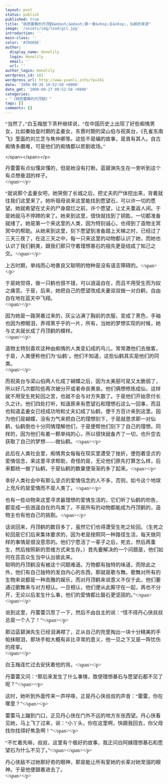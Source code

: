 ```yaml
---
layout: post
status: publish
published: true
title: "跳芭蕾舞的丹顶鹤&mdash;&mdash;第一章&nbsp;五&nbsp;，仙鹤的来源"
image: '/assets/img/load/git.jpg'
introduction: ''
main-class: ''
color: '#7D669E'
author:
  display_name: Honolily
  login: Honolily
  email: ''
  url: ''
author_login: Honolily
wordpress_id: 161
wordpress_url: http://www.yuanli.info/?p=161
date: '2008-09-26 19:52:58 +0800'
date_gmt: '2008-09-27 00:52:58 +0800'
categories:
- "《跳芭蕾舞的丹顶鹤》"
tags: []
comments: []
---
```

<p CLASS="MsoNormal"><span STYLE="FONT-SIZE: 12pt; FONT-FAMILY: 宋体">&ldquo;当然了，&rdquo;白玉梅放下茶杯继续说，&ldquo;在中国历史上出现了好些痴情男女，比如秦始皇时期的孟姜女，东晋时期的梁山伯与祝英台，《孔雀东南飞》里面的刘兰芝与焦仲卿等。这些不是编的故事，是真有其人。自古痴情多磨难，可是他们的痴情都以悲剧收场。&rdquo;<span LANG="EN-US" XML:LANG="EN-US"></p>
<p><&#47;span><&#47;span><&#47;p></p>
<p CLASS="MsoNormal"><span STYLE="FONT-SIZE: 12pt; FONT-FAMILY: 宋体">丹蕾蕾有点似懂非懂的，但是她没有打断。蓝碧渊先生在一旁听到这个有点想垂泪的样子。<br />
<&#47;span><&#47;p></p>
<p CLASS="MsoNormal"><span STYLE="FONT-SIZE: 12pt; FONT-FAMILY: 宋体">&ldquo;就说那个孟姜女吧，她哭倒了长城之后，把丈夫的尸体挖出来，背着就往我们这里来了。她听祖母说来这里能找到愿望石，可以许一切的愿望。她就希望在丈夫的尸身腐烂之前，许个愿望，让丈夫重返人间。于是她就马不停蹄的来了。她来到这里，很快就找到了钥匙，一切都准备就绪了。她是第一个来这里的人类，因为特别诚心，也得到了造物主冥冥中的帮助。从她来到这里，刻下愿望到准备踏上天梯之时，已经过了三天三夜了，在这三天之中，每一只来这里的动物都认识了她，而她也认识了我们鹤类，跟我们那只守着理想基石的祖先更是结成了知己之交。<&#47;span><&#47;p></p>
<p CLASS="MsoNormal"><span STYLE="FONT-SIZE: 12pt; FONT-FAMILY: 宋体">上古时期，单纯而心地善良又聪明的物种是没有语言障碍的。<&#47;span><&#47;p></p>
<p CLASS="MsoNormal"><span STYLE="FONT-SIZE: 12pt; FONT-FAMILY: 宋体">于是她觉得，做一只鹤也很不错，可以逍遥自在，而且不用受生而为奴之痛苦。于是，后来，她把自己的愿望改成夫妻双双做一对白鹤，自由自在地在蓝天中飞翔。<br />
<&#47;span><&#47;p></p>
<p CLASS="MsoNormal"><span STYLE="FONT-SIZE: 12pt; FONT-FAMILY: 宋体">因为她是一路哭着过来的，灰尘沾满了胸前的衣服，变成了黑色，手袖也因为擦眼泪，弄得黑乎乎的一片，所有，当她的梦想实现的时候，她与丈夫就长成了丹顶鹤的模样。<br />
<&#47;span><&#47;p></p>
<p CLASS="MsoNormal"><span STYLE="FONT-SIZE: 12pt; FONT-FAMILY: 宋体">造物主特别喜欢这种由痴情的人类变幻成的鸟儿，常常邀他们去做客，于是，人类便称他们为&lsquo;仙鹤&rsquo;。他们不知道，这些仙鹤其实是他们的同类。<br />
<&#47;span><&#47;p></p>
<p CLASS="MsoNormal"><span STYLE="FONT-SIZE: 12pt; FONT-FAMILY: 宋体">而祝英台与梁山伯两人化成了蝴蝶之后，因为太美丽可是又太脆弱了，所以好几次都险些再次被分开或者命丧黄泉。他们俩想修炼成仙，这样就不用受生死轮回之苦，也就不会与对方失散了。于是他们开始思付长久之计。他们四处打听，知道原来有愿望石和理想石这么一回事，而且也知道孟姜女已经成功地和丈夫幻成了仙鹤，便千方百计来到这里。因为他们是蝴蝶，没有力气来把自己的理想刻下，于是就恳求那一对仙鹤，仙鹤倒也十分同情理解他们，于是便帮他们刻下了自己的理想。同样的，因为他们有着一颗单纯的心，所以很快就备齐了一切，也升空去获取了自己的梦想&mdash;&mdash;做仙鹤。<&#47;span><&#47;p></p>
<p CLASS="MsoNormal"><span STYLE="FONT-SIZE: 12pt; FONT-FAMILY: 宋体">此后在人类社会里，痴情男女每每在现实里遭受了挫折，便抱着坚贞的爱情信念，来这里寻求帮助，奇怪的是，无论他们原先打算怎么样，后来都统一做了仙鹤，于是仙鹤的数量便渐渐的多了起来。<&#47;span><&#47;p></p>
<p CLASS="MsoNormal"><span STYLE="FONT-SIZE: 12pt; FONT-FAMILY: 宋体">幸好人类社会中有那么坚贞的爱情信念的人不多，否则，如今这个地球上充斥的是爱情而不是人类了。<&#47;span><&#47;p></p>
<p CLASS="MsoNormal"><span STYLE="FONT-SIZE: 12pt; FONT-FAMILY: 宋体">也有一些动物来这里寻求最理想的爱情生活的，它们听了仙鹤的劝告，都变成一些逍遥自在的鸟类了。不是所有的动物都能成为丹顶鹤的，造物主也有他自己的挑剔。<&#47;span><&#47;p></p>
<p CLASS="MsoNormal"><span STYLE="FONT-SIZE: 12pt; FONT-FAMILY: 宋体">话说回来，丹顶鹤的数目多了，虽然它们也得遭受生死之轮回。（生死之轮回是它们后来集体要求的，因为老是按照同一种路径生活，每天做同样的事情是很没意思的。他们宁愿活了一辈子之后，死去，然后再重生，然后按照新的思维方式来生存。）首先要解决的一个问题是，他们如何在芸芸众生当中认出彼此来。<br />
聪明的丹顶鹤没有被这个问题难道。万物都有独特的味道，而除此之外，他们有自己独特的发自内心的东西，那就是歌与舞。歌舞对所有的生物来说都是一种高雅的娱乐，而对丹顶鹤来说意义不仅于此，他们要通过歌舞来与对方相认。一旦相认，他们便从此厮守在一起，再也不分开，无论以后发生什么事，他们的爱情都比磐石更坚固的。<span LANG="EN-US" XML:LANG="EN-US">&rdquo;<&#47;span><&#47;span><&#47;p></p>
<p CLASS="MsoNormal"><span STYLE="FONT-SIZE: 12pt; FONT-FAMILY: 宋体">说到这里，丹蕾蕾沉思了一下，然后不由自主的说：&ldquo;怪不得丹心侠叔叔总是一个人了！&rdquo;<&#47;span><&#47;p></p>
<p CLASS="MsoNormal"><span STYLE="FONT-SIZE: 12pt; FONT-FAMILY: 宋体">那边蓝碧渊先生已经泪满襟了，正从自己的兜里掏出一块十分精美的手帕抹眼泪，那块手帕大概有非比寻常的意义，他一见之下又是一阵忧伤的痉挛。<br />
<&#47;span><&#47;p></p>
<p CLASS="MsoNormal"><span STYLE="FONT-SIZE: 12pt; FONT-FAMILY: 宋体">白玉梅连忙过去安抚着他的背。<&#47;span><&#47;p></p>
<p CLASS="MsoNormal"><span STYLE="FONT-SIZE: 12pt; FONT-FAMILY: 宋体">丹蕾蕾又问：&ldquo;那后来发生了什么事情，致使理想基石与愿望石都不见了呢？&rdquo;<&#47;span><&#47;p></p>
<p CLASS="MsoNormal"><span STYLE="FONT-SIZE: 12pt; FONT-FAMILY: 宋体">这时，她听到外面传来一声呼唤，正是丹心侠叔叔的声音：&ldquo;蕾蕾，你在哪里？&rdquo;<&#47;span><&#47;p></p>
<p CLASS="MsoNormal"><span STYLE="FONT-SIZE: 12pt; FONT-FAMILY: 宋体">蕾蕾马上蹦到门口，正见丹心侠在门外不远的地方东张西望。丹心侠看见她，马上飞了过来，说：&ldquo;小丫头，你在这里啊，快跟我回去，你父母找你找得好焦急啊！&rdquo;<&#47;span><&#47;p></p>
<p CLASS="MsoNormal"><span STYLE="FONT-SIZE: 12pt; FONT-FAMILY: 宋体">&ldquo;不忙着先嘛，叔叔，这里有个极好的故事，我正问白阿姨理想基石和愿望石为什么不见了。<span LANG="EN-US" XML:LANG="EN-US">&rdquo;<&#47;span><&#47;span><&#47;p></p>
<p CLASS="MsoNormal"><span STYLE="FONT-SIZE: 12pt; FONT-FAMILY: 宋体">丹心侠敌不过她那好奇的眼神，那是能让所有爱她的长辈对她宠溺的眼神。于是他便跟着进去了。<br />
<&#47;span><&#47;p></p>

